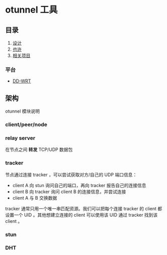 # otunnel 工具



## 目录

1. [设计](DESIGN.md)
2. [也许](Maybe.md)
3. [相关项目](docs/related.md)

### 平台

- [DD-WRT](./ddwrt.md)



## 架构

otunnel 模块说明

### client/peer/node


### relay server

在节点之间 **转发** TCP/UDP 数据包


### tracker

节点通过连接 tracker ，可以尝试获取对方/自己的 UDP 端口信息：

- client A 向 stun 询问自己的端口，再向 tracker 报告自己的连接信息
- client B 向 tracker 询问 client B 的连接信息，并尝试连接
- client A 与 B 交换数据

tracker 通常只用一个唯一串匹配资源。我们可以把每个连接 tracker 的 client
都设置一个 UID 。其他想建立连接的 client 可以使用该 UID 通过 tracker 找到该 client 。


### stun

### DHT
